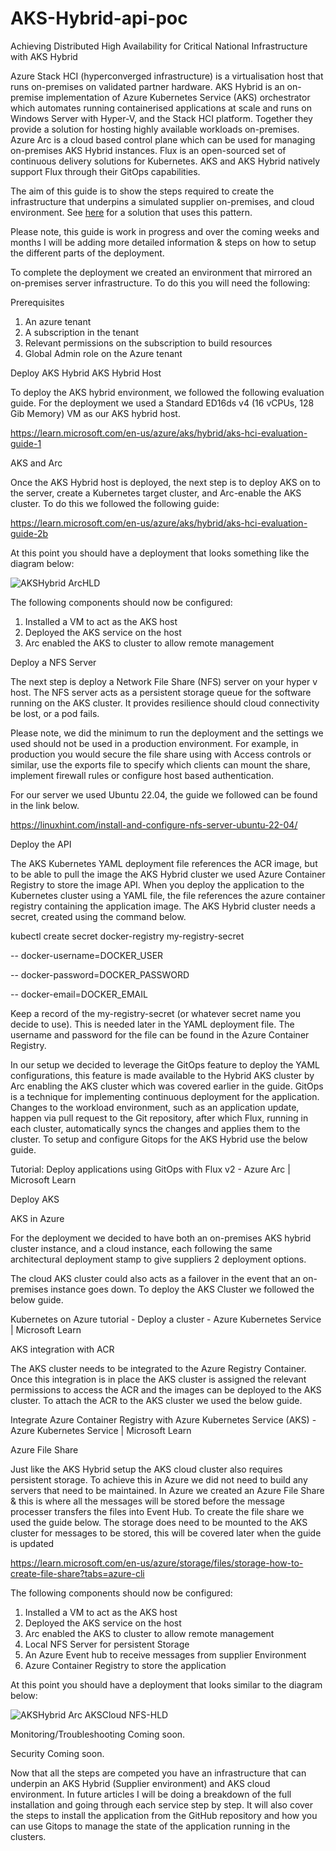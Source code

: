 # AKS-Hybrid-api-poc

Achieving Distributed High Availability for Critical National Infrastructure with AKS Hybrid

Azure Stack HCI (hyperconverged infrastructure) is a virtualisation host that runs on-premises on validated partner hardware. AKS Hybrid is an on-premise implementation of Azure Kubernetes Service (AKS) orchestrator which automates running containerised applications at scale and runs on Windows Server with Hyper-V, and the Stack HCI platform. Together they provide a solution for hosting highly available workloads on-premises. Azure Arc is a cloud based control plane which can be used for managing on-premises AKS Hybrid instances. Flux is an open-sourced set of continuous delivery solutions for Kubernetes. AKS and AKS Hybrid natively support Flux through their GitOps capabilities.

The aim of this guide is to show the steps required to create the infrastructure that underpins a simulated supplier on-premises, and cloud environment.  See [here](https://github.com/ianlcurtis1/ha-aks-hybrid-poc) for a solution that uses this pattern.

Please note, this guide is work in progress and over the coming weeks and months I will be adding more detailed information & steps on how to setup the different parts of the deployment. 

To complete the deployment we created an environment that mirrored an on-premises server infrastructure. To do this you will need the following:

Prerequisites
1)	An azure tenant 
2)	A subscription in the tenant
3)	Relevant permissions on the subscription to build resources 
4)	Global Admin role on the Azure tenant


Deploy AKS Hybrid 
AKS Hybrid Host

To deploy the AKS hybrid environment, we followed the following evaluation guide. For the deployment we used a Standard ED16ds v4 (16 vCPUs, 128 Gib Memory) VM as our AKS hybrid host.

https://learn.microsoft.com/en-us/azure/aks/hybrid/aks-hci-evaluation-guide-1 


AKS and Arc

Once the AKS Hybrid host is deployed, the next step is to deploy AKS on to the server, create a Kubernetes target cluster, and Arc-enable the AKS cluster. To do this we followed the following guide:  

https://learn.microsoft.com/en-us/azure/aks/hybrid/aks-hci-evaluation-guide-2b 

At this point you should have a deployment that looks something like the diagram below:


![AKSHybrid ArcHLD](https://github.com/philljudge/aks-hybrid-api-poc/assets/131694192/0c0cea40-e625-4ad3-b326-89b0cb9720a5)



The following components should now be configured:	
1)	Installed a VM to act as the AKS host
2)	Deployed the AKS service on the host
3)	Arc enabled the AKS to cluster to allow remote management

Deploy a NFS Server

The next step is deploy a Network File Share (NFS) server on your hyper v host. The NFS server acts as a persistent storage queue for the software running on the AKS cluster. It provides resilience should cloud connectivity be lost, or a pod fails.

Please note, we did the minimum to run the deployment and the settings we used should not be used in a production environment. For example, in production you would secure the file share using with Access controls or similar, use the exports file to specify which clients can mount the share, implement firewall rules or configure host based authentication.

For our server we used Ubuntu 22.04, the guide we followed can be found in the link below. 

https://linuxhint.com/install-and-configure-nfs-server-ubuntu-22-04/ 

Deploy the API

The AKS Kubernetes YAML deployment file references the ACR image, but to be able to pull the image the AKS Hybrid cluster we used Azure Container Registry to store the image API.  When you deploy the application to the Kubernetes cluster using a YAML file, the file references the azure container registry containing the application image. The AKS Hybrid cluster needs a secret, created using the command below.

kubectl create secret docker-registry my-registry-secret 

-- docker-username=DOCKER_USER 

-- docker-password=DOCKER_PASSWORD 

-- docker-email=DOCKER_EMAIL

Keep a record of the my-registry-secret (or whatever secret name you decide to use). This is needed later in the YAML deployment file.  The username and password for the file can be found in the Azure Container Registry. 

In our setup we decided to leverage the GitOps feature to deploy the YAML configurations, this feature is made available to the Hybrid AKS cluster by Arc enabling the AKS cluster which was covered earlier in the guide.  GitOps is a technique for implementing continuous deployment for the application.  Changes to the workload environment, such as an application update, happen via pull request to the Git repository, after which Flux, running in each cluster, automatically syncs the changes and applies them to the cluster.  To setup and configure Gitops for the AKS Hybrid use the below guide.

Tutorial: Deploy applications using GitOps with Flux v2 - Azure Arc | Microsoft Learn

Deploy AKS

AKS in Azure

For the deployment we decided to have both an on-premises AKS hybrid cluster instance, and a cloud instance, each following the same architectural deployment stamp to give suppliers 2 deployment options.

The cloud AKS cluster could also acts as a failover in the event that an on-premises instance goes down. To deploy the AKS Cluster we followed the below guide.

Kubernetes on Azure tutorial - Deploy a cluster - Azure Kubernetes Service | Microsoft Learn

AKS integration with ACR

The AKS cluster needs to be integrated to the Azure Registry Container.  Once this integration is in place the AKS cluster is assigned the relevant permissions to access the ACR and the images can be deployed to the AKS cluster.  To attach the ACR to the AKS cluster we used the below guide. 

Integrate Azure Container Registry with Azure Kubernetes Service (AKS) - Azure Kubernetes Service | Microsoft Learn

Azure File Share

Just like the AKS Hybrid setup the AKS cloud cluster also requires persistent storage.  To achieve this in Azure we did not need to build any servers that need to be maintained.  In Azure we created an Azure File Share & this is where all the messages will be stored before the message processer transfers the files into Event Hub.  To create the file share we used the guide below.  The storage does need to be mounted to the AKS cluster for messages to be stored, this will be covered later when the guide is updated

https://learn.microsoft.com/en-us/azure/storage/files/storage-how-to-create-file-share?tabs=azure-cli

The following components should now be configured:	
1)	Installed a VM to act as the AKS host
2)	Deployed the AKS service on the host
3)	Arc enabled the AKS to cluster to allow remote management
4)	Local NFS Server for persistent Storage 
5)	An Azure Event hub to receive messages from supplier Environment
6)	Azure Container Registry to store the application

At this point you should have a deployment that looks similar to the diagram below:



![AKSHybrid Arc AKSCloud NFS-HLD](https://github.com/philljudge/aks-hybrid-api-poc/assets/131694192/a4b0a605-c429-4291-8716-2ebecc45384d)


Monitoring/Troubleshooting
Coming soon.

Security
Coming soon.

Now that all the steps are competed you have an infrastructure that can underpin an AKS Hybrid (Supplier environment) and AKS cloud environment.  In future articles I will be doing a breakdown of the full installation and going through each service step by step.  It will also cover the steps to install the application from the GitHub repository and how you can use Gitops to manage the state of the application running in the clusters. 
